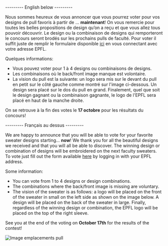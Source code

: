 --------- English below ---------

Nous sommes heureux de vous annoncer que vous pourrez voter pour vos designs de pull favoris à partir de … **maintenant**! On vous remercie pour toutes les belles propositions de design qu’on a reçu et que vous allez tous pouvoir découvrir.
Le design ou la combinaison de designs qui remporteront le concours seront brodés sur les prochains pulls de faculté.
Pour voter il suffit juste de remplir le formulaire disponible [ici](https://go.epfl.ch/votes-designs-pull-faculte) en vous connectant avec votre adresse EPFL.

Quelques informations:

- Vous pouvez voter pour 1 à 4 designs ou combinaisons de designs.
- Les combinaisons où le back/front image manque est volontaire.
- La vision du pull est la suivante: un logo sera mis sur le devant du pull en petit sur le côté gauche comme montré sur l'image ci-dessous. Un design sera placé sur le dos du pull en grand. Finalement, quel que soit le design gagnant ou la combinaison gagnante, le logo de l'EPFL sera placé en haut de la manche droite.

On se retrouve à la fin des votes le **17 octobre** pour les résultats du concours!

--------- Français au dessus ---------

We are happy to announce that you will be able to vote for your favorite sweater designs starting... **now**! We thank you for all the beautiful designs we received and that you will all be able to discover.
The winning design or combination of designs will be embroidered on the next faculty sweaters.
To vote just fill out the form available [here](https://go.epfl.ch/votes-designs-pull-faculte) by logging in with your EPFL address.

Some information:

- You can vote from 1 to 4 designs or design combinations.
- The combinations where the back/front image is missing are voluntary.
- The vision of the sweater is as follows: a logo will be placed on the front of the sweater in small on the left side as shown on the image below. A design will be placed on the back of the sweater in large. Finally, regardless of the winning design or combination, the EPFL logo will be placed on the top of the right sleeve.

See you at the end of the voting on **October 17th** for the results of the contest!

![Image emplacements pull](/news/26/pull_emplacements.png)
